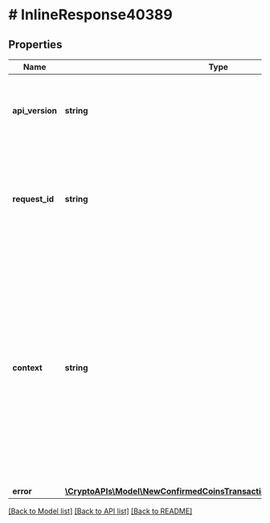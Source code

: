 # # InlineResponse40389

## Properties

Name | Type | Description | Notes
------------ | ------------- | ------------- | -------------
**api_version** | **string** | Specifies the version of the API that incorporates this endpoint. |
**request_id** | **string** | Defines the ID of the request. The &#x60;requestId&#x60; is generated by Crypto APIs and it&#39;s unique for every request. |
**context** | **string** | In batch situations the user can use the context to correlate responses with requests. This property is present regardless of whether the response was successful or returned as an error. &#x60;context&#x60; is specified by the user. | [optional]
**error** | [**\CryptoAPIs\Model\NewConfirmedCoinsTransactionsForSpecificAmountE403**](NewConfirmedCoinsTransactionsForSpecificAmountE403.md) |  |

[[Back to Model list]](../../README.md#models) [[Back to API list]](../../README.md#endpoints) [[Back to README]](../../README.md)
